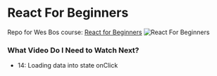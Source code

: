 # React For Beginners
Repo for Wes Bos course: [React for Beginners](https://reactforbeginners.com)
![React For Beginners](https://camo.githubusercontent.com/c412c8d1312ed62398117d0be2305eb109f48fef/68747470733a2f2f7765732e696f2f646741512f636f6e74656e74)

### What Video Do I Need to Watch Next?
* 14: Loading data into state onClick
